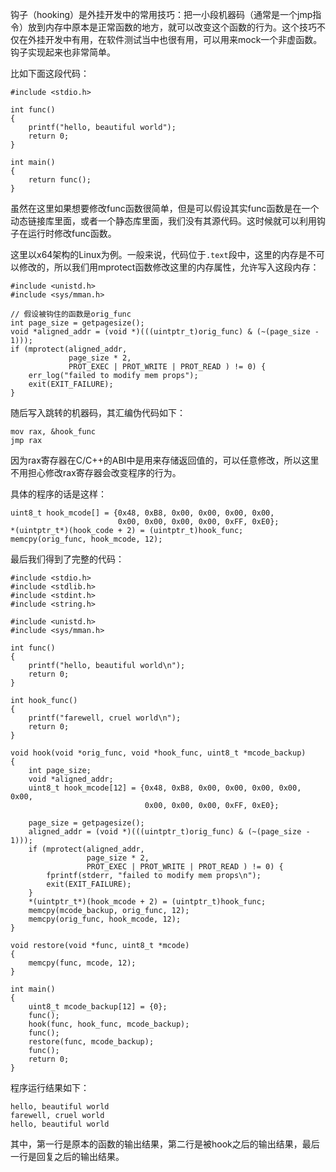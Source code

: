钩子（hooking）是外挂开发中的常用技巧：把一小段机器码（通常是一个jmp指令）放到内存中原本是正常函数的地方，就可以改变这个函数的行为。这个技巧不仅在外挂开发中有用，在软件测试当中也很有用，可以用来mock一个非虚函数。钩子实现起来也非常简单。

比如下面这段代码：

    #include <stdio.h>

    int func()
    {
        printf("hello, beautiful world");
        return 0;
    }

    int main()
    {
        return func();
    }

虽然在这里如果想要修改func函数很简单，但是可以假设其实func函数是在一个动态链接库里面，或者一个静态库里面，我们没有其源代码。这时候就可以利用钩子在运行时修改func函数。

这里以x64架构的Linux为例。一般来说，代码位于`.text`段中，这里的内存是不可以修改的，所以我们用mprotect函数修改这里的内存属性，允许写入这段内存：

    #include <unistd.h>
    #include <sys/mman.h>

    // 假设被钩住的函数是orig_func
    int page_size = getpagesize();
    void *aligned_addr = (void *)(((uintptr_t)orig_func) & (~(page_size - 1)));
    if (mprotect(aligned_addr,
                 page_size * 2,
                 PROT_EXEC | PROT_WRITE | PROT_READ ) != 0) {
        err_log("failed to modify mem props");
        exit(EXIT_FAILURE);
    }

随后写入跳转的机器码，其汇编伪代码如下：

    mov rax, &hook_func
    jmp rax

因为rax寄存器在C/C++的ABI中是用来存储返回值的，可以任意修改，所以这里不用担心修改rax寄存器会改变程序的行为。

具体的程序的话是这样：

    uint8_t hook_mcode[] = {0x48, 0xB8, 0x00, 0x00, 0x00, 0x00,
                            0x00, 0x00, 0x00, 0x00, 0xFF, 0xE0};
    *(uintptr_t*)(hook_code + 2) = (uintptr_t)hook_func;
    memcpy(orig_func, hook_mcode, 12);

最后我们得到了完整的代码：

    #include <stdio.h>
    #include <stdlib.h>
    #include <stdint.h>
    #include <string.h>

    #include <unistd.h>
    #include <sys/mman.h>

    int func()
    {
        printf("hello, beautiful world\n");
        return 0;
    }

    int hook_func()
    {
        printf("farewell, cruel world\n");
        return 0;
    }

    void hook(void *orig_func, void *hook_func, uint8_t *mcode_backup)
    {
        int page_size;
        void *aligned_addr;
        uint8_t hook_mcode[12] = {0x48, 0xB8, 0x00, 0x00, 0x00, 0x00, 0x00,
                                  0x00, 0x00, 0x00, 0xFF, 0xE0};
        
        page_size = getpagesize();
        aligned_addr = (void *)(((uintptr_t)orig_func) & (~(page_size - 1)));
        if (mprotect(aligned_addr,
                     page_size * 2,
                     PROT_EXEC | PROT_WRITE | PROT_READ ) != 0) {
            fprintf(stderr, "failed to modify mem props\n");
            exit(EXIT_FAILURE);
        }
        *(uintptr_t*)(hook_mcode + 2) = (uintptr_t)hook_func;
        memcpy(mcode_backup, orig_func, 12);
        memcpy(orig_func, hook_mcode, 12);
    }

    void restore(void *func, uint8_t *mcode)
    {
        memcpy(func, mcode, 12);
    }

    int main()
    {
        uint8_t mcode_backup[12] = {0};
        func();
        hook(func, hook_func, mcode_backup);
        func();
        restore(func, mcode_backup);
        func();
        return 0;
    }

程序运行结果如下：

    hello, beautiful world
    farewell, cruel world
    hello, beautiful world

其中，第一行是原本的函数的输出结果，第二行是被hook之后的输出结果，最后一行是回复之后的输出结果。


